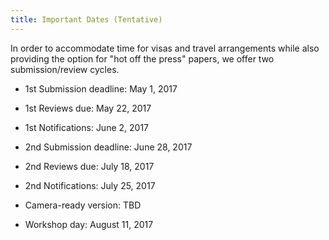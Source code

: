 ```yaml
---
title: Important Dates (Tentative)
---
```


In order to accommodate time for visas and travel arrangements while also providing the option for "hot off the press" papers, we offer two submission/review cycles.

- 1st Submission deadline:  May 1, 2017
- 1st Reviews due:          May 22, 2017
- 1st Notifications:        June 2, 2017

- 2nd Submission deadline:  June 28, 2017
- 2nd Reviews due:          July 18, 2017
- 2nd Notifications:        July 25, 2017

- Camera-ready version: TBD
- Workshop day:         August 11, 2017
